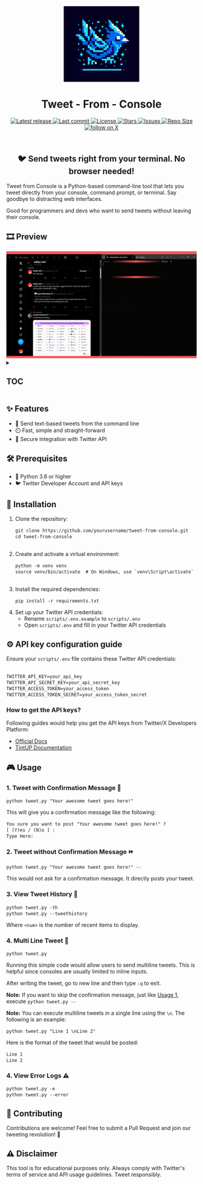 <div align="center">
  <img src="https://raw.githubusercontent.com/aditya-an1l/tweet-from-console/main/media/Logo.jfif" width="200" height="200" alt="Logo">
  <h1><b>Tweet - From - Console</b></h1>
</div>

<div align="center">
  <p>
    <a href="https://github.com/aditya-an1l/tweet-from-console/releases/latest">
      <img alt="Latest release" src="https://img.shields.io/github/v/release/aditya-an1l/tweet-from-console?style=for-the-badge&logo=github&color=1DA1F2&logoColor=FFFFFF&labelColor=000000&include_prerelease&sort=semver" />
    </a>
    <a href="https://github.com/aditya-an1l/tweet-from-console/pulse">
      <img alt="Last commit" src="https://img.shields.io/github/last-commit/aditya-an1l/tweet-from-console?style=for-the-badge&logo=git&color=1DA1F2&logoColor=FFFFFF&labelColor=000000"/>
    </a>
    <a href="https://github.com/aditya-an1l/tweet-from-console/blob/main/LICENSE">
      <img alt="License" src="https://img.shields.io/github/license/aditya-an1l/tweet-from-console?style=for-the-badge&logo=apache&color=FF4136&logoColor=FFFFFF&labelColor=000000" />
    </a>
    <a href="https://github.com/aditya-an1l/tweet-from-console/stargazers">
      <img alt="Stars" src="https://img.shields.io/github/stars/aditya-an1l/tweet-from-console?style=for-the-badge&logo=starship&color=1DA1F2&logoColor=FFFFFF&labelColor=000000" />
    </a>
    <a href="https://github.com/aditya-an1l/tweet-from-console/issues">
      <img alt="Issues" src="https://img.shields.io/github/issues/aditya-an1l/tweet-from-console?style=for-the-badge&logo=gitbook&color=FF4136&logoColor=FFFFFF&labelColor=000000" />
    </a>
    <a href="https://github.com/aditya-an1l/tweet-from-console">
      <img alt="Repo Size" src="https://img.shields.io/github/repo-size/aditya-an1l/tweet-from-console?color=1DA1F2&label=SIZE&logo=files&style=for-the-badge&logoColor=FFFFFF&labelColor=000000" />
    </a>
    <a href="https://twitter.com/intent/follow?screen_name=aditya_an1l">
      <img alt="follow on X" src="https://img.shields.io/twitter/follow/aditya_an1l?style=for-the-badge&logo=x&color=1DA1F2&logoColor=FFFFFF&labelColor=000000" />
    </a>
  </p>
</div>

<br> 
<div align="center">
  <h2><b> 🐦 Send tweets right from your terminal. No browser needed!</b></h2>
</div>

<p>Tweet from Console is a Python-based command-line tool that lets you tweet directly from your console, command prompt, or terminal. Say goodbye to distracting web interfaces.</p>

<p>Good for programmers and devs who want to send tweets without leaving their console.</p>

<h2 id="preview">🎞️ Preview</h2>
<img src="https://github.com/aditya-an1l/tweet-from-console/blob/main/media/Walkthrough.gif" alt="Preview GIF">

<details>
  <summary><h2>TOC</h2></summary>
  <ul>
    <li><a href="#preview">🎞️ Preview</a></li>
    <li><a href="#features">✨ Features</a></li>
    <li><a href="#prerequisites">🛠️ Prerequisites</a></li>
    <li><a href="#installation">🚀 Installation</a></li>
    <li><a href="#configuration">⚙️ Configuration</a></li>
      <ul>
        <li><a href="#how-to-get-the-api-keys">How to get the API keys?</a></li>
      </ul>
    <li><a href="#usage">🎮 Usage</a></li>
      <ul>
        <li><a href="#tweet-confirmation">1. Tweet with Confirmation Message 🔔</a></li>
        <li><a href="#tweet-no-confirmation">2. Tweet without Confirmation Message ⏩</a></li>
        <li><a href="#view-tweet-history">3. View Tweet History 📝</a></li>
        <li><a href="#multiline-tweets">4. Multi Line Tweet 📜</a></li>
        <li><a href="#view-error-logs">5. View Error Logs ⚠️</a></li>
      </ul>
    <li><a href="#contributing">🤝 Contributing</a></li>
    <li><a href="#disclaimer">⚠️ Disclaimer</a></li>
  </ul>
</details>

<h2 id="features">✨ Features</h2>
<ul>
  <li>📝 Send text-based tweets from the command line</li>
  <li>⏲️ Fast, simple and straight-forward</li>
  <li>🔑 Secure integration with Twitter API</li>
</ul>

<h2 id="prerequisites">🛠️ Prerequisites</h2>
<ul>
  <li>🐍 Python 3.6 or higher</li>
  <li>🐦 Twitter Developer Account and API keys</li>
</ul>

<h2 id="installation">🚀 Installation</h2>
<ol>
  <li>Clone the repository:</li>

  <pre><code>git clone https://github.com/yourusername/tweet-from-console.git
cd tweet-from-console
  </code></pre>

  <li>Create and activate a virtual environment:</li>
  <pre><code>python -m venv venv
source venv/bin/activate  # On Windows, use `venv\Script\activate`
  </code></pre>

  <li>Install the required dependencies:</li>
  <pre><code>pip install -r requirements.txt</code></pre>

  <li>Set up your Twitter API credentials:
    <ul>
      <li>Rename <code>scripts/.env.example</code> to <code>scripts/.env</code></li>
      <li>Open <code>scripts/.env</code> and fill in your Twitter API credentials</li>
    </ul>
  </li>
</ol>

<h2 id="configuration">⚙️ API key configuration guide</h2>
<p>Ensure your <code>scripts/.env</code> file contains these Twitter API credentials:</p>

<pre><code>
TWITTER_API_KEY=your_api_key
TWITTER_API_SECRET_KEY=your_api_secret_key
TWITTER_ACCESS_TOKEN=your_access_token
TWITTER_ACCESS_TOKEN_SECRET=your_access_token_secret
</code></pre>

<h3 id="how-to-get-the-api-keys">How to get the API keys?</h3>
<p>Following guides would help you get the API keys from Twitter/X Developers Platform:</p>
<ul>
  <li><a href="https://developer.x.com/en/docs/authentication/oauth-1-0a/api-key-and-secret">Official Docs</a></li>
  <li><a href="https://support.tintup.com/hc/en-us/articles/16130285332371-How-to-setup-the-X-API-Key#h_01GZ16761H8YH0M8680FH7KYS0">TintUP Documentation</a></li>
</ul>

<h2 id="usage">🎮 Usage</h2>
<h3 id="tweet-confirmation">1. Tweet with Confirmation Message 🔔</h3>
<pre><code>python tweet.py "Your awesome tweet goes here!"</code></pre>
<p>This will give you a confirmation message like the following:</p>
<pre><code>You sure you want to post "Your awesome tweet goes here!" ?
[ (Y)es / (N)o ] :
Type Here:</code></pre>

<h3 id="tweet-no-confirmation">2. Tweet without Confirmation Message ⏩ </h3>
<pre><code>python tweet.py "Your awesome tweet goes here!" --</code></pre>
<p>This would not ask for a confirmation message. It directly posts your tweet.</p>

<h3 id="view-tweet-history">3. View Tweet History 📝</h3>
<pre><code>python tweet.py -th <num>
python tweet.py --tweethistory <num></code></pre>
<p>Where <code>&lt;num&gt;</code> is the number of recent items to display.</p>

<h3 id="multiline-tweets">4. Multi Line Tweet 📜 </h3>
<pre><code>python tweet.py</code></pre>
<p>Running this simple code would allow users to send multiline tweets. This is helpful since consoles are usually limited to inline inputs.</p>

<p>After writing the tweet, go to new line and then type <code>:q</code> to exit.</p>

<p> <b>Note:</b> If you want to skip the confirmation message, just like <a href="#tweet-confirmation">Usage 1</a>, execute <code>python tweet.py --</code> </p>

<p> <b>Note:</b> You can execute multiline tweets in a single line using the <code>\n</code>. The following is an example: </p>

<pre><code>python tweet.py "Line 1 \nLine 2"</code></pre>

Here is the format of the tweet that would be posted:

<pre><code>Line 1
Line 2  
</code></pre>

<h3 id="view-error-logs">4. View Error Logs ⚠️ </h3>
<pre><code>python tweet.py -e <num>
python tweet.py --error <num></code></pre>

<h2 id="contributing">🤝 Contributing</h2>
<p>Contributions are welcome! Feel free to submit a Pull Request and join our tweeting revolution! 🌟</p>

<h2 id="disclaimer">⚠️ Disclaimer</h2>
<p>This tool is for educational purposes only. Always comply with Twitter's terms of service and API usage guidelines. Tweet responsibly.</p>
